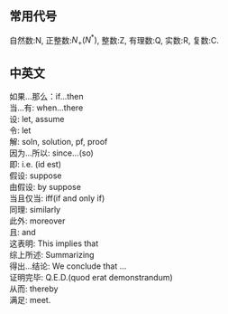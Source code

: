 
## 常用代号
自然数:N, 正整数:$N_+(N^*)$, 整数:Z, 有理数:Q, 实数:R, 复数:C. 

## 中英文
如果...那么：if...then  
当...有: when...there  
设: let, assume  
令: let  
解: soln, solution, pf, proof  
因为...所以: since...(so)  
即: i.e. (id est)  
假设: suppose  
由假设: by suppose  
当且仅当: iff(if and only if)  
同理: similarly  
此外: moreover  
且: and  
这表明: This implies that  
综上所述: Summarizing  
得出...结论: We conclude that ...  
证明完毕: Q.E.D.(quod erat demonstrandum)  
从而: thereby  
满足: meet. 